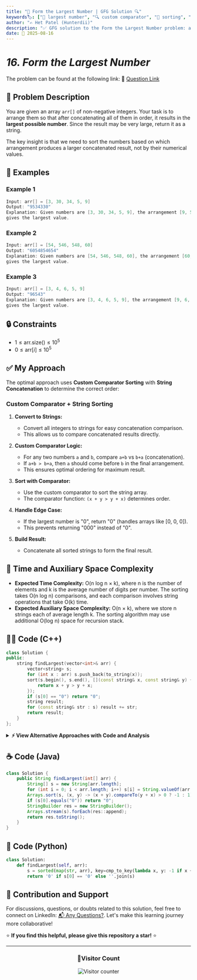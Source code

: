 ```yaml
---
title: "🔢 Form the Largest Number | GFG Solution 🔍"
keywords🏷️: ["🔢 largest number", "🔍 custom comparator", "📍 sorting", "📈 string manipulation", "📘 GFG", "🏁 competitive programming", "📚 DSA"]
author: "✍️ Het Patel (Hunterdii)"
description: "✅ GFG solution to the Form the Largest Number problem: arrange integers to form the largest possible number using custom comparator sorting technique. 🚀"
date: 📅 2025-08-16
---
```


# *16. Form the Largest Number*

The problem can be found at the following link: 🔗 [Question Link](https://www.geeksforgeeks.org/problems/largest-number-formed-from-an-array1117/1)

## **🧩 Problem Description**

You are given an array `arr[]` of non-negative integers. Your task is to arrange them so that after concatenating all of them in order, it results in the **largest possible number**. Since the result may be very large, return it as a string.

The key insight is that we need to sort the numbers based on which arrangement produces a larger concatenated result, not by their numerical values.

## **📘 Examples**

### Example 1

```cpp
Input: arr[] = [3, 30, 34, 5, 9]
Output: "9534330"
Explanation: Given numbers are [3, 30, 34, 5, 9], the arrangement [9, 5, 34, 3, 30] 
gives the largest value.
```

### Example 2

```cpp
Input: arr[] = [54, 546, 548, 60]
Output: "6054854654"
Explanation: Given numbers are [54, 546, 548, 60], the arrangement [60, 548, 546, 54] 
gives the largest value.
```

### Example 3

```cpp
Input: arr[] = [3, 4, 6, 5, 9]
Output: "96543"
Explanation: Given numbers are [3, 4, 6, 5, 9], the arrangement [9, 6, 5, 4, 3] 
gives the largest value.
```

## **🔒 Constraints**

* $1 \le \text{arr.size()} \le 10^5$
* $0 \le \text{arr}[i] \le 10^5$

## **✅ My Approach**

The optimal approach uses **Custom Comparator Sorting** with **String Concatenation** to determine the correct order:

### **Custom Comparator + String Sorting**

1. **Convert to Strings:**
   * Convert all integers to strings for easy concatenation comparison.
   * This allows us to compare concatenated results directly.

2. **Custom Comparator Logic:**
   * For any two numbers `a` and `b`, compare `a+b` vs `b+a` (concatenation).
   * If `a+b > b+a`, then `a` should come before `b` in the final arrangement.
   * This ensures optimal ordering for maximum result.

3. **Sort with Comparator:**
   * Use the custom comparator to sort the string array.
   * The comparator function: `(x + y > y + x)` determines order.

4. **Handle Edge Case:**
   * If the largest number is "0", return "0" (handles arrays like [0, 0, 0]).
   * This prevents returning "000" instead of "0".

5. **Build Result:**
   * Concatenate all sorted strings to form the final result.

## 📝 Time and Auxiliary Space Complexity

* **Expected Time Complexity:** O(n log n × k), where n is the number of elements and k is the average number of digits per number. The sorting takes O(n log n) comparisons, and each comparison involves string operations that take O(k) time.
* **Expected Auxiliary Space Complexity:** O(n × k), where we store n strings each of average length k. The sorting algorithm may use additional O(log n) space for recursion stack.

## **🧑‍💻 Code (C++)**

```cpp
class Solution {
public:
    string findLargest(vector<int>& arr) {
        vector<string> s;
        for (int x : arr) s.push_back(to_string(x));
        sort(s.begin(), s.end(), [](const string& x, const string& y) { 
            return x + y > y + x; 
        });
        if (s[0] == "0") return "0";
        string result;
        for (const string& str : s) result += str;
        return result;
    }
};
```

<details>
<summary><b>⚡ View Alternative Approaches with Code and Analysis</b></summary>

## 📊 **2️⃣ Custom Comparator with Reserve**

### 💡 Algorithm Steps:

1. Pre-allocate string vector capacity to avoid reallocations.
2. Use custom comparator function to determine optimal concatenation order.
3. Build result string with pre-calculated capacity for better memory usage.
4. Handle edge case of all zeros efficiently.

```cpp
class Solution {
public:
    string findLargest(vector<int>& arr) {
        vector<string> nums;
        nums.reserve(arr.size());
        int totalLen = 0;
        for(int x : arr) {
            string s = to_string(x);
            nums.push_back(s);
            totalLen += s.length();
        }
        sort(nums.begin(), nums.end(), [](const string& a, const string& b) {
            return a + b > b + a;
        });
        if(nums[0] == "0") return "0";
        string result;
        result.reserve(totalLen);
        for(const string& num : nums) result += num;
        
        return result;
    }
};
```

### 📝 **Complexity Analysis:**

* **Time:** ⏱️ O(n log n × k) - Where k is average digit length
* **Auxiliary Space:** 💾 O(n × k) - For string vector storage

### ✅ **Why This Approach?**

* Memory efficient with pre-allocation
* Reduces string reallocation overhead
* Better cache performance

## 📊 **3️⃣ In-Place Integer Sorting**

### 💡 Algorithm Steps:

1. Sort integers directly using custom comparison without string conversion.
2. Convert to strings only after sorting is complete.
3. Use integer arithmetic to compare concatenation results.
4. Build final result string in single pass.

```cpp
class Solution {
public:
    string findLargest(vector<int>& arr) {
        sort(arr.begin(), arr.end(), [](int a, int b) {
            string sa = to_string(a), sb = to_string(b);
            return sa + sb > sb + sa;
        });
        if(arr[0] == 0) return "0";
        string result;
        for(int x : arr) result += to_string(x);
        return result;
    }
};
```

### 📝 **Complexity Analysis:**

* **Time:** ⏱️ O(n log n × k) - String creation during comparison
* **Auxiliary Space:** 💾 O(k) - Temporary strings in comparator

### ✅ **Why This Approach?**

* Works directly with original integer array
* Minimal additional space usage
* Clear separation of sorting and string building

## 📊 **4️⃣ Digit-Based Comparison**

### 💡 Algorithm Steps:

1. Use mathematical approach to compare numbers without string conversion.
2. Calculate concatenation result using digit manipulation.
3. Compare numbers by computing actual concatenated values.
4. Build result efficiently with minimal conversions.

```cpp
class Solution {
public:
    int digitCount(int n) {
        return n == 0 ? 1 : floor(log10(n)) + 1;
    }
    string findLargest(vector<int>& arr) {
        sort(arr.begin(), arr.end(), [this](int a, int b) {
            long long ab = a * pow(10, digitCount(b)) + b;
            long long ba = b * pow(10, digitCount(a)) + a;
            return ab > ba;
        });
        if(arr[0] == 0) return "0";
        string result;
        for(int x : arr) result += to_string(x);
        return result;
    }
};
```

### 📝 **Complexity Analysis:**

* **Time:** ⏱️ O(n log n × log k) - Where k is maximum number value
* **Auxiliary Space:** 💾 O(1) - No extra string storage during sort

### ✅ **Why This Approach?**

* Pure mathematical approach without string operations
* Potentially faster for large numbers
* Demonstrates algorithmic creativity

## 🆚 **🔍 Comparison of Approaches**

| 🚀 **Approach**                    | ⏱️ **Time Complexity** | 💾 **Space Complexity** | ✅ **Pros**                        | ⚠️ **Cons**                           |
| ---------------------------------- | ---------------------- | ----------------------- | --------------------------------- | ------------------------------------- |
| 🏷️ **Lambda Comparator + String Accumulation**           | 🟢 O(n log n × k)      | 🟢 O(n × k)             | 🚀 Clean and readable             | 🔧 Multiple string creations         |
| 🔍 **Reserved Memory**             | 🟢 O(n log n × k)      | 🟡 O(n × k)             | 📖 Memory optimized               | 💾 Complex memory management         |
| 📊 **Integer Sorting**             | 🟢 O(n log n × k)      | 🟢 O(k)                 | 🎯 Minimal space usage            | 🐌 String creation in comparator     |
| 🔄 **Digit Manipulation**          | 🟡 O(n log n × log k)  | 🟢 O(1)                 | ⭐ Pure mathematical              | 🔧 Complex overflow handling         |

### 🏆 **Best Choice Recommendation**

| 🎯 **Scenario**                                    | 🎖️ **Recommended Approach**          | 🔥 **Performance Rating** |
| -------------------------------------------------- | ------------------------------------- | ------------------------- |
| 🏅 **General purpose/Interview**                      | 🥇 **Lambda Comparator + String Accumulation**             | ★★★★★                     |
| 📖 **Memory constrained**                             | 🥈 **Integer Sorting**               | ★★★★☆                     |
| 🔧 **Large datasets**                                 | 🥉 **Reserved Memory**               | ★★★★☆                     |
| 🎯 **Academic/Research**                              | 🏅 **Digit Manipulation**            | ★★★☆☆                     |

</details>

## **☕ Code (Java)**

```java
class Solution {
    public String findLargest(int[] arr) {
        String[] s = new String[arr.length];
        for (int i = 0; i < arr.length; i++) s[i] = String.valueOf(arr[i]);
        Arrays.sort(s, (x, y) -> (x + y).compareTo(y + x) > 0 ? -1 : 1); 
        if (s[0].equals("0")) return "0";
        StringBuilder res = new StringBuilder();
        Arrays.stream(s).forEach(res::append);
        return res.toString();
    }
}
```

## **🐍 Code (Python)**

```python
class Solution:
    def findLargest(self, arr):
        s = sorted(map(str, arr), key=cmp_to_key(lambda x, y: -1 if x + y > y + x else 1))
        return '0' if s[0] == '0' else ''.join(s)
```

## 🧠 Contribution and Support

For discussions, questions, or doubts related to this solution, feel free to connect on LinkedIn: [📬 Any Questions?](https://www.linkedin.com/in/patel-hetkumar-sandipbhai-8b110525a/). Let's make this learning journey more collaborative!

⭐ **If you find this helpful, please give this repository a star!** ⭐

---

<div align="center">
  <h3><b>📍Visitor Count</b></h3>
</div>

<p align="center">
  <img src="https://visitor-badge.laobi.icu/badge?page_id=Hunterdii.GeeksforGeeks-POTD" alt="Visitor counter" />
</p>
